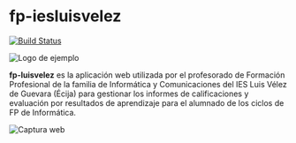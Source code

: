 
# fp-iesluisvelez
[![Build Status](https://travis-ci.org/jamj2000/fp-iesluisvelez.svg?branch=master)](https://travis-ci.org/jamj2000/fp-iesluisvelez)



![Logo de ejemplo](https://github.com/jamj2000/fp-iesluisvelez/blob/master/ies-luisvelez-logo.png "Logo de ejemplo")


__fp-luisvelez__ es la aplicación web utilizada por el profesorado de Formación Profesional de la familia de Informática y Comunicaciones del IES Luis Vélez de Guevara (Écija) para gestionar los informes de calificaciones y evaluación por resultados de aprendizaje para el alumnado de los ciclos de FP de Informática. 

![Captura web](https://github.com/jamj2000/fp-iesluisvelez/blob/master/ies-luisvelez-captura.png "Captura web")
